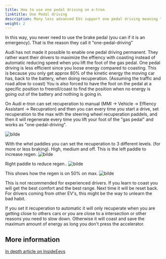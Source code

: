 ```yaml
---
title: How to use one pedal driving on e-tron
linktitle: One Pedal driving
description: Many less advanced EVs support one pedal driving meaning that when you lift the foot from the  accelorator (gas pedal) it will actively reduce the speed using regeneration.
weight: 2
---
```


In this way, you never need to use the brake pedal (you can if it is an emergency). That is the reason they call it "one-pedal-driving"

Audi has not made it possible to enable one pedal driving permanent. They rather want their drivers to maximize the effiency with coasting instead of 
automatic reducing speed when you lift the foot of the gas pedal. One pedal driving is less efficient since you loose energy compared to coasting. This is because you only get approx 80% of the kinetic energy the moving car has, back to the battery, when doing recuperation. (Assuming the traffic and road allow to coast)  You is also forced to have the foot on the pedal at a specific position to freeroll/coast to find the position when no energy is going out of the battery and nothing is going in.

On Audi e-tron can set recuperation to manual (MMI -> Vehicle -> Effiency Assistant -> Recupration)  and then you can every time you start a drive, set recuperation to the max with the steering wheel recuperation paddels, and then it will regenerate every time you lift your foot of the "gas pedal" and works as "one-pedal-driving". 

![bilde](https://user-images.githubusercontent.com/59776765/86625902-2dbcd000-bfc6-11ea-887a-14e5807645aa.png)


With the whel paddles you can set the recuperation to 3 different levels. (for more or less braking). High, medium and off. This is the left paddle to increase regen.
![bilde](https://user-images.githubusercontent.com/59776765/87226467-2d408280-c394-11ea-89f8-8f984405b55a.png)

Right paddle to reduce regen..
![bilde](https://user-images.githubusercontent.com/59776765/87226437-03875b80-c394-11ea-931f-bd60c1445b75.png)

This shows how the regen is on 50% on max. 
![bilde](https://user-images.githubusercontent.com/59776765/87241063-899cb400-c41f-11ea-8ae6-e8e025edeb0e.png)

This is not recommended for experienced drivers. If you learn to coast you will get the best comfort and the best range.
Next time it will be reset back. For drivers coming from other EV's, this might be the way to unlearn the bad habit.

If you set it recuperation to automatic it will only recuperate when you are getting close to others cars or you are close to a intersection or other reasons you need to slow down.  Otherwise it will coast and save the maximum amount of energy as long you don't press the accelerator.

## More information
[In depth article on InsideEevs](https://insideevs.com/news/341641/the-nitty-gritty-details-on-audis-two-pedal-ev-braking-system/)
